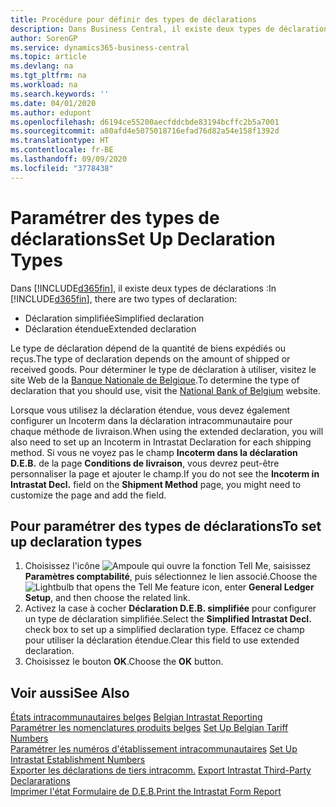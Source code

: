 ```yaml
---
title: Procédure pour définir des types de déclarations
description: Dans Business Central, il existe deux types de déclarations.
author: SorenGP
ms.service: dynamics365-business-central
ms.topic: article
ms.devlang: na
ms.tgt_pltfrm: na
ms.workload: na
ms.search.keywords: ''
ms.date: 04/01/2020
ms.author: edupont
ms.openlocfilehash: d6194ce55200aecfddcbde83194bcffc2b5a7001
ms.sourcegitcommit: a80afd4e5075018716efad76d82a54e158f1392d
ms.translationtype: HT
ms.contentlocale: fr-BE
ms.lasthandoff: 09/09/2020
ms.locfileid: "3778438"
---
```

# <a name="set-up-declaration-types"></a><span data-ttu-id="9fb7a-103">Paramétrer des types de déclarations</span><span class="sxs-lookup"><span data-stu-id="9fb7a-103">Set Up Declaration Types</span></span>
<span data-ttu-id="9fb7a-104">Dans [!INCLUDE[d365fin](../../includes/d365fin_md.md)], il existe deux types de déclarations :</span><span class="sxs-lookup"><span data-stu-id="9fb7a-104">In [!INCLUDE[d365fin](../../includes/d365fin_md.md)], there are two types of declaration:</span></span>  

- <span data-ttu-id="9fb7a-105">Déclaration simplifiée</span><span class="sxs-lookup"><span data-stu-id="9fb7a-105">Simplified declaration</span></span>  
- <span data-ttu-id="9fb7a-106">Déclaration étendue</span><span class="sxs-lookup"><span data-stu-id="9fb7a-106">Extended declaration</span></span>  

<span data-ttu-id="9fb7a-107">Le type de déclaration dépend de la quantité de biens expédiés ou reçus.</span><span class="sxs-lookup"><span data-stu-id="9fb7a-107">The type of declaration depends on the amount of shipped or received goods.</span></span> <span data-ttu-id="9fb7a-108">Pour déterminer le type de déclaration à utiliser, visitez le site Web de la [Banque Nationale de Belgique](https://aka.ms/BelgianNationalBank).</span><span class="sxs-lookup"><span data-stu-id="9fb7a-108">To determine the type of declaration that you should use, visit the [National Bank of Belgium](https://aka.ms/BelgianNationalBank) website.</span></span>  

<span data-ttu-id="9fb7a-109">Lorsque vous utilisez la déclaration étendue, vous devez également configurer un Incoterm dans la déclaration intracommunautaire pour chaque méthode de livraison.</span><span class="sxs-lookup"><span data-stu-id="9fb7a-109">When using the extended declaration, you will also need to set up an Incoterm in Intrastat Declaration for each shipping method.</span></span> <span data-ttu-id="9fb7a-110">Si vous ne voyez pas le champ **Incoterm dans la déclaration D.E.B.** de la page **Conditions de livraison**, vous devrez peut-être personnaliser la page et ajouter le champ.</span><span class="sxs-lookup"><span data-stu-id="9fb7a-110">If you do not see the **Incoterm in Intrastat Decl.** field on the **Shipment Method** page, you might need to customize the page and add the field.</span></span>

## <a name="to-set-up-declaration-types"></a><span data-ttu-id="9fb7a-111">Pour paramétrer des types de déclarations</span><span class="sxs-lookup"><span data-stu-id="9fb7a-111">To set up declaration types</span></span>  

1.  <span data-ttu-id="9fb7a-112">Choisissez l'icône ![Ampoule qui ouvre la fonction Tell Me](../../media/ui-search/search_small.png "Dites-moi ce que vous voulez faire"), saisissez **Paramètres comptabilité**, puis sélectionnez le lien associé.</span><span class="sxs-lookup"><span data-stu-id="9fb7a-112">Choose the ![Lightbulb that opens the Tell Me feature](../../media/ui-search/search_small.png "Tell me what you want to do") icon, enter **General Ledger Setup**, and then choose the related link.</span></span>  
2.  <span data-ttu-id="9fb7a-113">Activez la case à cocher **Déclaration D.E.B. simplifiée** pour configurer un type de déclaration simplifiée.</span><span class="sxs-lookup"><span data-stu-id="9fb7a-113">Select the **Simplified Intrastat Decl.** check box to set up a simplified declaration type.</span></span> <span data-ttu-id="9fb7a-114">Effacez ce champ pour utiliser la déclaration étendue.</span><span class="sxs-lookup"><span data-stu-id="9fb7a-114">Clear this field to use extended declaration.</span></span>  
3.  <span data-ttu-id="9fb7a-115">Choisissez le bouton **OK**.</span><span class="sxs-lookup"><span data-stu-id="9fb7a-115">Choose the **OK** button.</span></span>  

## <a name="see-also"></a><span data-ttu-id="9fb7a-116">Voir aussi</span><span class="sxs-lookup"><span data-stu-id="9fb7a-116">See Also</span></span>  
 <span data-ttu-id="9fb7a-117">[États intracommunautaires belges](belgian-intrastat-reporting.md) </span><span class="sxs-lookup"><span data-stu-id="9fb7a-117">[Belgian Intrastat Reporting](belgian-intrastat-reporting.md) </span></span>  
 <span data-ttu-id="9fb7a-118">[Paramétrer les nomenclatures produits belges](how-to-set-up-belgian-tariff-numbers.md) </span><span class="sxs-lookup"><span data-stu-id="9fb7a-118">[Set Up Belgian Tariff Numbers](how-to-set-up-belgian-tariff-numbers.md) </span></span>  
 <span data-ttu-id="9fb7a-119">[Paramétrer les numéros d'établissement intracommunautaires](how-to-set-up-intrastat-establishment-numbers.md) </span><span class="sxs-lookup"><span data-stu-id="9fb7a-119">[Set Up Intrastat Establishment Numbers](how-to-set-up-intrastat-establishment-numbers.md) </span></span>  
 <span data-ttu-id="9fb7a-120">[Exporter les déclarations de tiers intracomm.](how-to-export-intrastat-third-party-declararations.md) </span><span class="sxs-lookup"><span data-stu-id="9fb7a-120">[Export Intrastat Third-Party Declararations](how-to-export-intrastat-third-party-declararations.md) </span></span>  
 [<span data-ttu-id="9fb7a-121">Imprimer l'état Formulaire de D.E.B.</span><span class="sxs-lookup"><span data-stu-id="9fb7a-121">Print the Intrastat Form Report</span></span>](how-to-print-the-intrastat-form-report.md)
